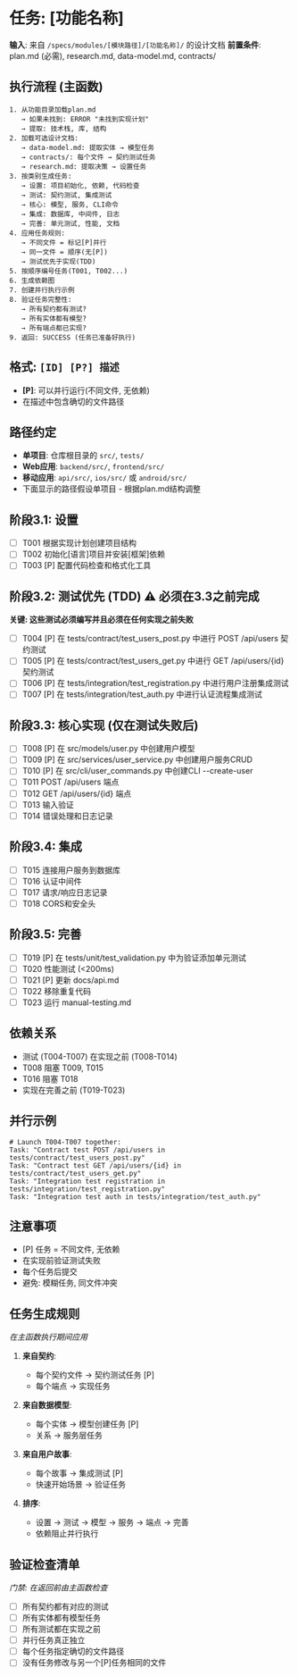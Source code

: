 # 任务: [功能名称]

**输入**: 来自 `/specs/modules/[模块路径]/[功能名称]/` 的设计文档
**前置条件**: plan.md (必需), research.md, data-model.md, contracts/

## 执行流程 (主函数)
```
1. 从功能目录加载plan.md
   → 如果未找到: ERROR "未找到实现计划"
   → 提取: 技术栈, 库, 结构
2. 加载可选设计文档:
   → data-model.md: 提取实体 → 模型任务
   → contracts/: 每个文件 → 契约测试任务
   → research.md: 提取决策 → 设置任务
3. 按类别生成任务:
   → 设置: 项目初始化, 依赖, 代码检查
   → 测试: 契约测试, 集成测试
   → 核心: 模型, 服务, CLI命令
   → 集成: 数据库, 中间件, 日志
   → 完善: 单元测试, 性能, 文档
4. 应用任务规则:
   → 不同文件 = 标记[P]并行
   → 同一文件 = 顺序(无[P])
   → 测试优先于实现(TDD)
5. 按顺序编号任务(T001, T002...)
6. 生成依赖图
7. 创建并行执行示例
8. 验证任务完整性:
   → 所有契约都有测试?
   → 所有实体都有模型?
   → 所有端点都已实现?
9. 返回: SUCCESS (任务已准备好执行)
```

## 格式: `[ID] [P?] 描述`
- **[P]**: 可以并行运行(不同文件, 无依赖)
- 在描述中包含确切的文件路径

## 路径约定
- **单项目**: 仓库根目录的 `src/`, `tests/`
- **Web应用**: `backend/src/`, `frontend/src/`
- **移动应用**: `api/src/`, `ios/src/` 或 `android/src/`
- 下面显示的路径假设单项目 - 根据plan.md结构调整

## 阶段3.1: 设置
- [ ] T001 根据实现计划创建项目结构
- [ ] T002 初始化[语言]项目并安装[框架]依赖
- [ ] T003 [P] 配置代码检查和格式化工具

## 阶段3.2: 测试优先 (TDD) ⚠️ 必须在3.3之前完成
**关键: 这些测试必须编写并且必须在任何实现之前失败**
- [ ] T004 [P] 在 tests/contract/test_users_post.py 中进行 POST /api/users 契约测试
- [ ] T005 [P] 在 tests/contract/test_users_get.py 中进行 GET /api/users/{id} 契约测试
- [ ] T006 [P] 在 tests/integration/test_registration.py 中进行用户注册集成测试
- [ ] T007 [P] 在 tests/integration/test_auth.py 中进行认证流程集成测试

## 阶段3.3: 核心实现 (仅在测试失败后)
- [ ] T008 [P] 在 src/models/user.py 中创建用户模型
- [ ] T009 [P] 在 src/services/user_service.py 中创建用户服务CRUD
- [ ] T010 [P] 在 src/cli/user_commands.py 中创建CLI --create-user
- [ ] T011 POST /api/users 端点
- [ ] T012 GET /api/users/{id} 端点
- [ ] T013 输入验证
- [ ] T014 错误处理和日志记录

## 阶段3.4: 集成
- [ ] T015 连接用户服务到数据库
- [ ] T016 认证中间件
- [ ] T017 请求/响应日志记录
- [ ] T018 CORS和安全头

## 阶段3.5: 完善
- [ ] T019 [P] 在 tests/unit/test_validation.py 中为验证添加单元测试
- [ ] T020 性能测试 (<200ms)
- [ ] T021 [P] 更新 docs/api.md
- [ ] T022 移除重复代码
- [ ] T023 运行 manual-testing.md

## 依赖关系
- 测试 (T004-T007) 在实现之前 (T008-T014)
- T008 阻塞 T009, T015
- T016 阻塞 T018
- 实现在完善之前 (T019-T023)

## 并行示例
```
# Launch T004-T007 together:
Task: "Contract test POST /api/users in tests/contract/test_users_post.py"
Task: "Contract test GET /api/users/{id} in tests/contract/test_users_get.py"
Task: "Integration test registration in tests/integration/test_registration.py"
Task: "Integration test auth in tests/integration/test_auth.py"
```

## 注意事项
- [P] 任务 = 不同文件, 无依赖
- 在实现前验证测试失败
- 每个任务后提交
- 避免: 模糊任务, 同文件冲突

## 任务生成规则
*在主函数执行期间应用*

1. **来自契约**:
   - 每个契约文件 → 契约测试任务 [P]
   - 每个端点 → 实现任务
   
2. **来自数据模型**:
   - 每个实体 → 模型创建任务 [P]
   - 关系 → 服务层任务
   
3. **来自用户故事**:
   - 每个故事 → 集成测试 [P]
   - 快速开始场景 → 验证任务

4. **排序**:
   - 设置 → 测试 → 模型 → 服务 → 端点 → 完善
   - 依赖阻止并行执行

## 验证检查清单
*门禁: 在返回前由主函数检查*

- [ ] 所有契约都有对应的测试
- [ ] 所有实体都有模型任务
- [ ] 所有测试都在实现之前
- [ ] 并行任务真正独立
- [ ] 每个任务指定确切的文件路径
- [ ] 没有任务修改与另一个[P]任务相同的文件